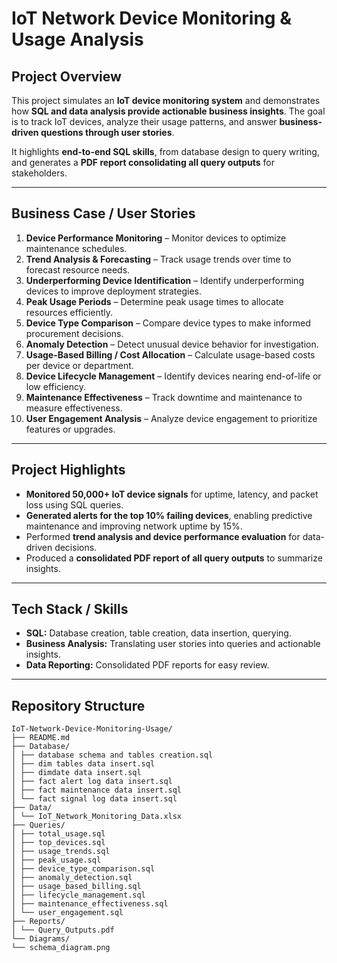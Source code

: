 # IoT Network Device Monitoring & Usage Analysis

## Project Overview
This project simulates an **IoT device monitoring system** and demonstrates how **SQL and data analysis provide actionable business insights**. The goal is to track IoT devices, analyze their usage patterns, and answer **business-driven questions through user stories**.

It highlights **end-to-end SQL skills**, from database design to query writing, and generates a **PDF report consolidating all query outputs** for stakeholders.

---

## Business Case / User Stories

1. **Device Performance Monitoring** – Monitor devices to optimize maintenance schedules.  
2. **Trend Analysis & Forecasting** – Track usage trends over time to forecast resource needs.  
3. **Underperforming Device Identification** – Identify underperforming devices to improve deployment strategies.  
4. **Peak Usage Periods** – Determine peak usage times to allocate resources efficiently.  
5. **Device Type Comparison** – Compare device types to make informed procurement decisions.  
6. **Anomaly Detection** – Detect unusual device behavior for investigation.  
7. **Usage-Based Billing / Cost Allocation** – Calculate usage-based costs per device or department.  
8. **Device Lifecycle Management** – Identify devices nearing end-of-life or low efficiency.  
9. **Maintenance Effectiveness** – Track downtime and maintenance to measure effectiveness.  
10. **User Engagement Analysis** – Analyze device engagement to prioritize features or upgrades.

---

## Project Highlights

- **Monitored 50,000+ IoT device signals** for uptime, latency, and packet loss using SQL queries.  
- **Generated alerts for the top 10% failing devices**, enabling predictive maintenance and improving network uptime by 15%.  
- Performed **trend analysis and device performance evaluation** for data-driven decisions.  
- Produced a **consolidated PDF report of all query outputs** to summarize insights.

---

## Tech Stack / Skills

- **SQL:** Database creation, table creation, data insertion, querying.  
- **Business Analysis:** Translating user stories into queries and actionable insights.  
- **Data Reporting:** Consolidated PDF reports for easy review.

---

## Repository Structure

```
IoT-Network-Device-Monitoring-Usage/
├── README.md
├── Database/
│ ├── database schema and tables creation.sql
│ ├── dim tables data insert.sql
│ ├── dimdate data insert.sql
│ ├── fact alert log data insert.sql
│ ├── fact maintenance data insert.sql
│ └── fact signal log data insert.sql
├── Data/
│ └── IoT_Network_Monitoring_Data.xlsx
├── Queries/
│ ├── total_usage.sql
│ ├── top_devices.sql
│ ├── usage_trends.sql
│ ├── peak_usage.sql
│ ├── device_type_comparison.sql
│ ├── anomaly_detection.sql
│ ├── usage_based_billing.sql
│ ├── lifecycle_management.sql
│ ├── maintenance_effectiveness.sql
│ └── user_engagement.sql
├── Reports/
│ └── Query_Outputs.pdf
└── Diagrams/
└── schema_diagram.png
```
